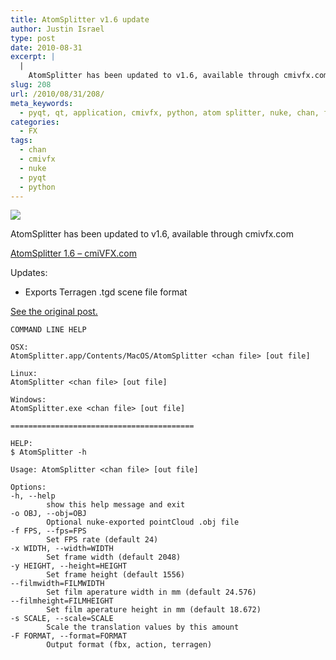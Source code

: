 ```yaml
---
title: AtomSplitter v1.6 update
author: Justin Israel
type: post
date: 2010-08-31
excerpt: |
  |
    AtomSplitter has been updated to v1.6, available through cmivfx.com
slug: 208
url: /2010/08/31/208/
meta_keywords:
  - pyqt, qt, application, cmivfx, python, atom splitter, nuke, chan, fbx, flame, action, camera
categories:
  - FX
tags:
  - chan
  - cmivfx
  - nuke
  - pyqt
  - python
---
```


<img src="/wp-content/uploads/2009/12/chan2fbx.jpg">

AtomSplitter has been updated to v1.6, available through cmivfx.com
  
<!--more-->

[AtomSplitter 1.6 &#8211; cmiVFX.com](http://www.cmivfx.com/productpages/product.aspx?name=AtomSplitter_1.6)

Updates:

* Exports Terragen .tgd scene file format
  
[See the original post.](/2009/12/06/chantofbx-tool-released-through-cmivfx)

```  
COMMAND LINE HELP

OSX:
AtomSplitter.app/Contents/MacOS/AtomSplitter <chan file> [out file]

Linux:
AtomSplitter <chan file> [out file]

Windows:
AtomSplitter.exe <chan file> [out file]

=========================================

HELP:
$ AtomSplitter -h

Usage: AtomSplitter <chan file> [out file]

Options:
-h, --help
        show this help message and exit
-o OBJ, --obj=OBJ
        Optional nuke-exported pointCloud .obj file
-f FPS, --fps=FPS
        Set FPS rate (default 24)
-x WIDTH, --width=WIDTH
        Set frame width (default 2048)
-y HEIGHT, --height=HEIGHT
        Set frame height (default 1556)
--filmwidth=FILMWIDTH
        Set film aperature width in mm (default 24.576)
--filmheight=FILMHEIGHT
        Set film aperature height in mm (default 18.672)
-s SCALE, --scale=SCALE
        Scale the translation values by this amount
-F FORMAT, --format=FORMAT
        Output format (fbx, action, terragen)
```

